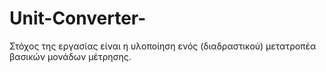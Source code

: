 # Unit-Converter-
Στόχος της εργασίας είναι η υλοποίηση ενός (διαδραστικού) μετατροπέα βασικών μονάδων μέτρησης.
